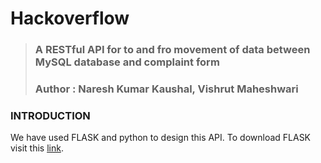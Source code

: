 # Hackoverflow

> ### **A RESTful API for to and fro movement of data between MySQL database and complaint form**
> ### Author : Naresh Kumar Kaushal, Vishrut Maheshwari

### INTRODUCTION

We have used FLASK and python to design this API. To download FLASK visit this [link](https://phoenixnap.com/kb/install-flask).

